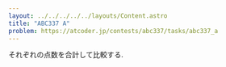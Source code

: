 ```yaml
---
layout: ../../../../../layouts/Content.astro
title: "ABC337 A"
problem: https://atcoder.jp/contests/abc337/tasks/abc337_a
---
```

それぞれの点数を合計して比較する.
